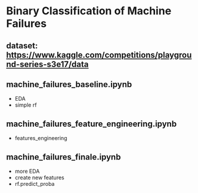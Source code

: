 # Binary Classification of Machine Failures  
## dataset: https://www.kaggle.com/competitions/playground-series-s3e17/data  

## machine_failures_baseline.ipynb  
- EDA
- simple rf
## machine_failures_feature_engineering.ipynb  
- features_engineering

## machine_failures_finale.ipynb
- more EDA
- create new features
- rf.predict_proba
